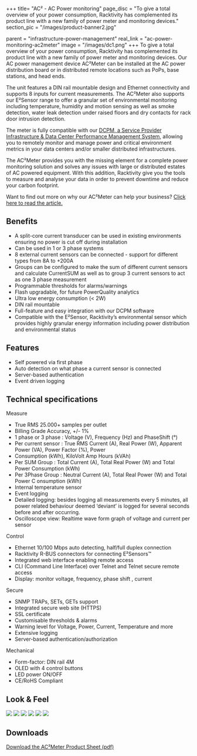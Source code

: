 +++
title= "AC² - AC Power monitoring"
page_disc = "To give a total overview of your power consumption, Racktivity has complemented its product line with a new family of power meter and monitoring devices."
section_pic = "/images/product-banner2.jpg"

parent = "infrastructure-power-management"
real_link = "ac-power-monitoring-ac2meter"
image = "/images/dc1.png"
+++
To give a total overview of your power consumption, Racktivity has complemented its product line with a new family of power meter and monitoring devices.
Our AC power management device AC²Meter can be installed at the AC power distribution board or in distributed remote locations such as PoPs, base stations, and head ends.

The unit features a DIN rail mountable design and Ethernet connectivity and supports 8 inputs for current measurements.
The AC²Meter also supports our E²Sensor range to offer a granular set of environmental monitoring including temperature, humidity and motion sensing as well as smoke detection, water leak detection under raised floors and dry contacts for rack door intrusion detection.

The meter is fully compatible with our [DCPM, a Service Provider Infrastructure & Data Center Performance Management System](/products/power-management-software/dcpm), allowing you to remotely monitor and manage power and critical environment metrics in your data centers and/or smaller distributed infrastructures.

The AC²Meter provides you with the missing element for a complete power monitoring solution and solves any issues with large or distributed estates of AC powered equipment.
With this addition, Racktivity give you the tools to measure and analyse your data in order to prevent downtime and reduce your carbon footprint.

Want to find out more on why our AC²Meter can help your business? 
[Click here to read the article.](/accurate-ac-power-monitoring)

Benefits
--------

-   A split-core current transducer can be used in existing environments ensuring no power is cut off during installation
-   Can be used in 1 or 3 phase systems
-   8 external current sensors can be connected - support for different types from 8A to +200A
-   Groups can be configured to make the sum of different current sensors and calculate CurrentSUM as well as to group 3 current sensors to act as one 3 phase measurement
-   Programmable thresholds for alarms/warnings
-   Flash upgradable, for future PowerQuality analytics
-   Ultra low energy consumption (< 2W)
-   DIN rail mountable
-   Full-feature and easy integration with our DCPM software
-   Compatible with the E²Sensor, Racktivity’s environmental sensor which provides highly granular energy information including power distribution and environmental status

Features
--------

-   Self powered via first phase
-   Auto detection on what phase a current sensor is connected
-   Server-based authentication
-   Event driven logging

Technical specifications
------------------------

Measure

-   True RMS 25.000+ samples per outlet
-   Billing Grade Accuracy, +/- 1%
-   1 phase or 3 phase : Voltage (V), Frequency (Hz) and PhaseShift (°)
-   Per current sensor : True RMS Current (A), Real Power (W), Apparent Power (VA), Power Factor (%), Power
-   Consumption (kWh), KiloVolt Amp Hours (kVAh)
-   Per SUM Group : Total Current (A), Total Real Power (W) and Total Power Consumption (kWh)
-   Per 3Phase Group : Neutral Current (A), Total Real Power (W) and Total Power C onsumption (kWh)
-   Internal temperature sensor
-   Event logging
-   Detailed logging: besides logging all measurements every 5 minutes, all power related behaviour deemed ‘deviant’ is logged for several seconds before and after occurring.
-   Oscilloscope view: Realtime wave form graph of voltage and current per sensor

Control

-   Ethernet 10/100 Mbps auto detecting, half/full duplex connection
-   Racktivity R-BUS connectors for connecting E²Sensors™
-   Integrated web interface enabling remote access
-   CLI (Command Line Interface) over Telnet and Telnet secure remote access
-   Display: monitor voltage, frequency, phase shift , current

Secure

-   SNMP TRAPs, SETs, GETs support
-   Integrated secure web site (HTTPS)
-   SSL certificate
-   Customisable thresholds & alarms
-   Warning level for Voltage, Power, Current, Temperature and more
-   Extensive logging
-   Server-based authentication/authorization

Mechanical

-   Form-factor: DIN rail 4M
-   OLED with 4 control buttons
-   LED power ON/OFF
-   CE/RoHS Compliant

Look & Feel
-----------

<a href="/images/DC1.png" class="fancybox link">![](/images/DC1.png)</a>
<a href="/images/dc2.png" class="fancybox link">![](/images/dc2.png)</a>
<a href="/images/dc3.png" class="fancybox link">![](/images/dc3.png)</a>
<a href="/images/dc4.png" class="fancybox link">![](/images/dc4.png)</a>
<a href="/images/oscilloscope%20view_0.jpg" class="fancybox link">![](/images/oscilloscope%20view_0.jpg)</a>
<a href="/images/WebGUI.jpg" class="fancybox link">![](/images/WebGUI.jpg)</a>

Downloads
---------

[Download the AC²Meter Product Sheet (pdf)](/pdf/PS%20AC%C2%B2Meter.pdf "PS AC²Meter.pdf")